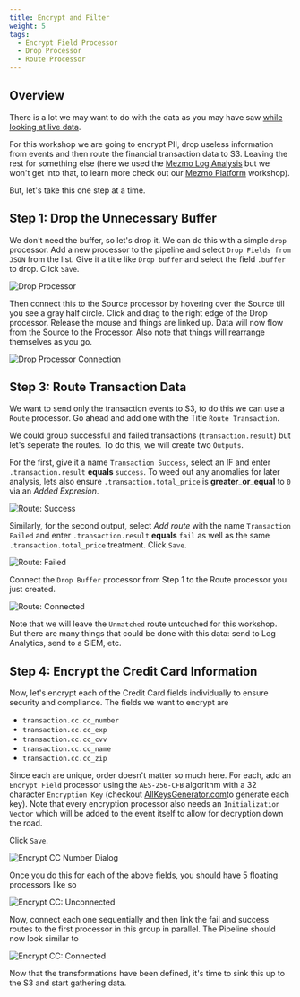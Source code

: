 ```yaml
---
title: Encrypt and Filter
weight: 5
tags:
  - Encrypt Field Processor
  - Drop Processor
  - Route Processor
---
```


## Overview

There is a lot we may want to do with the data as you may have saw [while looking at live data](/mezmo-workshops/transaction-to-s3/docs/understand-your-data/).

For this workshop we are going to encrypt PII, drop useless information from events and then route the financial transaction data to S3. Leaving the rest for something else (here we used the [Mezmo Log Analysis](https://www.mezmo.com/log-analysis) but we won't get into that, to learn more check out our [Mezmo Platform](/mezmo-workshops/pet-clinic/) workshop).

But, let's take this one step at a time.

## Step 1: Drop the Unnecessary Buffer

We don't need the buffer, so let's drop it.  We can do this with a simple `drop` processor.  Add a new processor to the pipeline and select `Drop Fields from JSON` from the list.  Give it a title like `Drop buffer` and select the field `.buffer` to drop.  Click `Save`.

![Drop Processor](../../images/add-processor_drop.png)

Then connect this to the Source processor by hovering over the Source till you see a gray half circle.  Click and drag to the right edge of the Drop processor.  Release the mouse and things are linked up.  Data will now flow from the Source to the Processor.  Also note that things will rearrange themselves as you go.

![Drop Processor Connection](../../images/add-processor_connect.gif)

## Step 3: Route Transaction Data

We want to send only the transaction events to S3, to do this we can use a `Route` processor.  Go ahead and add one with the Title `Route Transaction`.

We could group successful and failed transactions (`transaction.result`) but let's seperate the routes.  To do this, we will create two `Outputs`.

For the first, give it a name `Transaction Success`, select an IF and enter `.transaction.result` **equals** `success`.  To weed out any anomalies for later analysis, lets also ensure `.transaction.total_price` is **greater_or_equal** to `0` via an *Added Expresion*.

![Route: Success](../../images/add-processor_route-success.png)

Similarly, for the second output, select *Add route* with the name `Transaction Failed` and enter `.transaction.result` **equals** `fail` as well as the same `.transaction.total_price` treatment.  Click `Save`.

![Route: Failed](../../images/add-processor_route-fail.png)

Connect the `Drop Buffer` processor from Step 1 to the Route processor you just created.

![Route: Connected](../../images/add-processor_route-connected.png)

Note that we will leave the `Unmatched` route untouched for this workshop.  But there are many things that could be done with this data: send to Log Analytics, send to a SIEM, etc.

## Step 4: Encrypt the Credit Card Information

Now, let's encrypt each of the Credit Card fields individually to ensure security and compliance.  The fields we want to encrypt are

* `transaction.cc.cc_number`
* `transaction.cc.cc_exp`
* `transaction.cc.cc_cvv`
* `transaction.cc.cc_name`
* `transaction.cc.cc_zip`

Since each are unique, order doesn't matter so much here.  For each, add an `Encrypt Field` processor using the `AES-256-CFB` algorithm with a 32 character `Encryption Key` (checkout [AllKeysGenerator.com](https://www.allkeysgenerator.com/Random/Security-Encryption-Key-Generator.aspx)to generate each key).  Note that every encryption processor also needs an `Initialization Vector` which will be added to the event itself to allow for decryption down the road.

Click `Save`.

![Encrypt CC Number Dialog](../../images/add-processor_encrypt-cc-number.png)

Once you do this for each of the above fields, you should have 5 floating processors like so

![Encrypt CC: Unconnected](../../images/add-processor_encrypt-cc-unconnected.png)

Now, connect each one sequentially and then link the fail and success routes to the first processor in this group in parallel.  The Pipeline should now look similar to

![Encrypt CC: Connected](../../images/add-processor_encrypt-cc-connected.png)

Now that the transformations have been defined, it's time to sink this up to the S3 and start gathering data.
